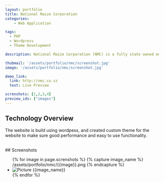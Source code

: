 ```yaml
---
layout: portfolio
title: National Maize Corporation
categories: 
    - Web Application

tags: 
  - PHP
  - Wordpress  
  - Theme Development

description: National Maize Corporation (NMC) is a fully state owned enterprise that has an annual turnover of approximately one hundred and twenty million emalangeni ( E120M ). The Corporation was established in 1985 in accordance with the Companies Act of 1912.

thubmail: '/assets/portfolio/nmc/screenshot.jpg'
image: '/assets/portfolio/nmc/screenshot.jpg'

demo_link: 
  link: http://nmc.co.sz
  text: Live Preview

screnshots: [1,2,3,4]
preview_ids: ["images"]
---
```


## Technology Overview 
The website is build using wordpess, and created custom theme for the website to make sure good performance and easy to use functionality. 

<br/>
## Screenshots 
<div class="image-viewer">
  <ul id="images" class="unlist">
  {% for image in page.screnshots %}
    {% capture image_name %}
       /assets/portfolio/nmc/{{image}}.png
    {% endcapture %}
    <li><img loading="lazy" src="{{image_name}}" alt="Picture {{image_name}}"></li>
    {% endfor %}
  </ul>
</div>

